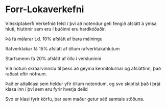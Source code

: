 # Forr-Lokaverkefni

Viðskiptakerfi
Verkefnið felst í því að notendur geti fengið afslátt á ýmsa hluti, hlutirnir sem eru í búðinni eru hardkóðaðir.

Þá fá málarar t.d. 10% afslátt af bara málningu

Rafverktakar fá 15% afslátt af öllum rafverktakahlutum

Starfsmenn fá 20% afslátt af öllu í versluninni



Við notum skráarvinnslu til þess að geyma kennitölurnar og afsláttinn, það raðast eftir nöfnum.

Það er aðalklasi sem heldur yfir öllum notendum, og svo skiptist það í þrjá klasa inn í því sem eru fyrir hverja deild

Svo er klasi fyrir körfu, þar sem maður getur séð samtals stöðuna.

